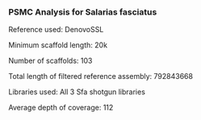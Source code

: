 ### PSMC Analysis for Salarias fasciatus

Reference used: DenovoSSL

Minimum scaffold length: 20k

Number of scaffolds: 103

Total length of filtered reference assembly: 792843668

Libraries used: All 3 Sfa shotgun libraries

Average depth of coverage: 112
